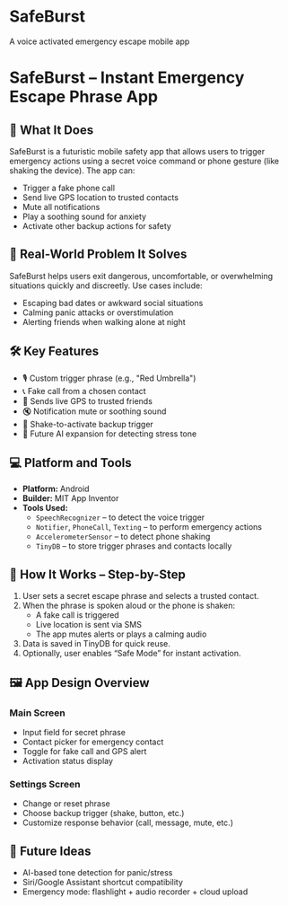 # SafeBurst
A voice activated emergency escape mobile app

# SafeBurst – Instant Emergency Escape Phrase App

## 📱 What It Does
SafeBurst is a futuristic mobile safety app that allows users to trigger emergency actions using a secret voice command or phone gesture (like shaking the device). The app can:
- Trigger a fake phone call
- Send live GPS location to trusted contacts
- Mute all notifications
- Play a soothing sound for anxiety
- Activate other backup actions for safety

## 🎯 Real-World Problem It Solves
SafeBurst helps users exit dangerous, uncomfortable, or overwhelming situations quickly and discreetly. Use cases include:
- Escaping bad dates or awkward social situations
- Calming panic attacks or overstimulation
- Alerting friends when walking alone at night

## 🛠️ Key Features
- 🎙️ Custom trigger phrase (e.g., "Red Umbrella")
- 📞 Fake call from a chosen contact
- 📍 Sends live GPS to trusted friends
- 🔇 Notification mute or soothing sound
- 🔁 Shake-to-activate backup trigger
- 🧠 Future AI expansion for detecting stress tone

## 💻 Platform and Tools
- **Platform:** Android
- **Builder:** MIT App Inventor
- **Tools Used:**
  - `SpeechRecognizer` – to detect the voice trigger
  - `Notifier`, `PhoneCall`, `Texting` – to perform emergency actions
  - `AccelerometerSensor` – to detect phone shaking
  - `TinyDB` – to store trigger phrases and contacts locally

## 🔧 How It Works – Step-by-Step
1. User sets a secret escape phrase and selects a trusted contact.
2. When the phrase is spoken aloud or the phone is shaken:
   - A fake call is triggered
   - Live location is sent via SMS
   - The app mutes alerts or plays a calming audio
3. Data is saved in TinyDB for quick reuse.
4. Optionally, user enables “Safe Mode” for instant activation.

## 🖼️ App Design Overview
### Main Screen
- Input field for secret phrase
- Contact picker for emergency contact
- Toggle for fake call and GPS alert
- Activation status display

### Settings Screen
- Change or reset phrase
- Choose backup trigger (shake, button, etc.)
- Customize response behavior (call, message, mute, etc.)

## 🧠 Future Ideas
- AI-based tone detection for panic/stress
- Siri/Google Assistant shortcut compatibility
- Emergency mode: flashlight + audio recorder + cloud upload

